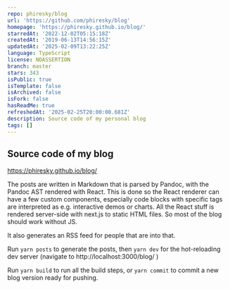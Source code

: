 ```yaml
---
repo: phiresky/blog
url: 'https://github.com/phiresky/blog'
homepage: 'https://phiresky.github.io/blog/'
starredAt: '2022-12-02T05:15:18Z'
createdAt: '2019-06-13T14:56:15Z'
updatedAt: '2025-02-09T13:22:25Z'
language: TypeScript
license: NOASSERTION
branch: master
stars: 343
isPublic: true
isTemplate: false
isArchived: false
isFork: false
hasReadMe: true
refreshedAt: '2025-02-25T20:00:08.681Z'
description: Source code of my personal blog
tags: []
---
```


## Source code of my blog

https://phiresky.github.io/blog/

The posts are written in Markdown that is parsed by Pandoc, with the Pandoc AST rendered with React. This is done so the React renderer can have a few custom components, especially code blocks with specific tags are interpreted as e.g. interactive demos or charts. All the React stuff is rendered server-side with next.js to static HTML files. So most of the blog should work without JS.

It also generates an RSS feed for people that are into that.

Run `yarn posts` to generate the posts, then `yarn dev` for the hot-reloading dev server (navigate to http://localhost:3000/blog/ )

Run `yarn build` to run all the build steps, or `yarn commit` to commit a new blog version ready for pushing.
